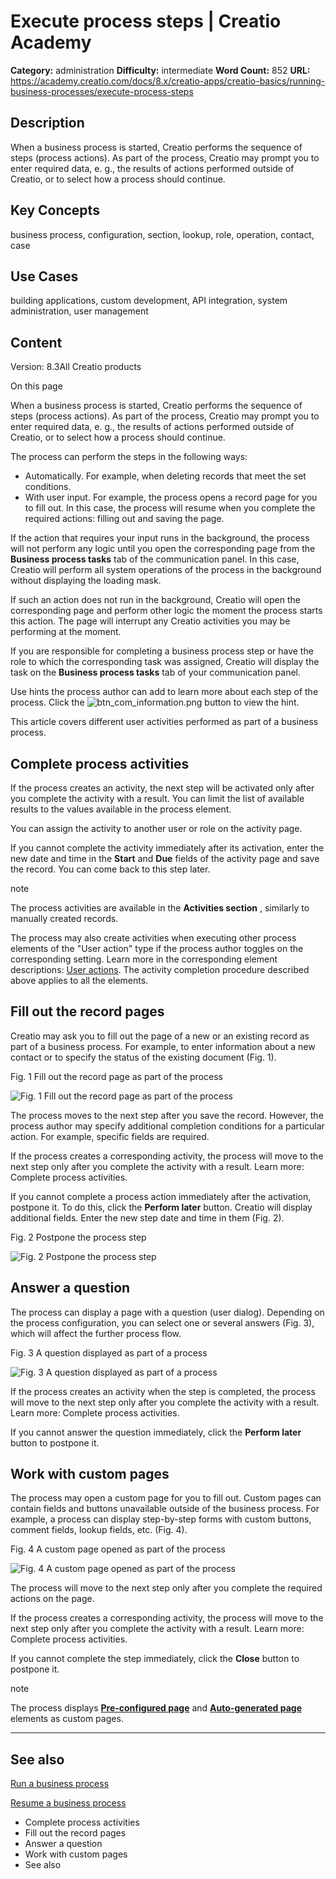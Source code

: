 # Execute process steps | Creatio Academy

**Category:** administration **Difficulty:** intermediate **Word Count:** 852
**URL:**
https://academy.creatio.com/docs/8.x/creatio-apps/creatio-basics/running-business-processes/execute-process-steps

## Description

When a business process is started, Creatio performs the sequence of steps
(process actions). As part of the process, Creatio may prompt you to enter
required data, e. g., the results of actions performed outside of Creatio, or to
select how a process should continue.

## Key Concepts

business process, configuration, section, lookup, role, operation, contact, case

## Use Cases

building applications, custom development, API integration, system
administration, user management

## Content

Version: 8.3All Creatio products

On this page

When a business process is started, Creatio performs the sequence of steps
(process actions). As part of the process, Creatio may prompt you to enter
required data, e. g., the results of actions performed outside of Creatio, or to
select how a process should continue.

The process can perform the steps in the following ways:

- Automatically. For example, when deleting records that meet the set
  conditions.
- With user input. For example, the process opens a record page for you to fill
  out. In this case, the process will resume when you complete the required
  actions: filling out and saving the page.

If the action that requires your input runs in the background, the process will
not perform any logic until you open the corresponding page from the **Business
process tasks** tab of the communication panel. In this case, Creatio will
perform all system operations of the process in the background without
displaying the loading mask.

If such an action does not run in the background, Creatio will open the
corresponding page and perform other logic the moment the process starts this
action. The page will interrupt any Creatio activities you may be performing at
the moment.

If you are responsible for completing a business process step or have the role
to which the corresponding task was assigned, Creatio will display the task on
the **Business process tasks** tab of your communication panel.

Use hints the process author can add to learn more about each step of the
process. Click the
![btn_com_information.png](https://academy.creatio.com/guides/sites/default/files/documentation/user/ru/bpms/BPMonlineHelp/chapter_process_execution/btn_com_information.png)
button to view the hint.

This article covers different user activities performed as part of a business
process.

## Complete process activities​

If the process creates an activity, the next step will be activated only after
you complete the activity with a result. You can limit the list of available
results to the values available in the process element.

You can assign the activity to another user or role on the activity page.

If you cannot complete the activity immediately after its activation, enter the
new date and time in the **Start** and **Due** fields of the activity page and
save the record. You can come back to this step later.

note

The process activities are available in the **Activities section** , similarly
to manually created records.

The process may also create activities when executing other process elements of
the "User action" type if the process author toggles on the corresponding
setting. Learn more in the corresponding element descriptions:
[User actions](https://academy.creatio.com/docs/user/bpm_tools/process_elements_reference/user_actions).
The activity completion procedure described above applies to all the elements.

## Fill out the record pages​

Creatio may ask you to fill out the page of a new or an existing record as part
of a business process. For example, to enter information about a new contact or
to specify the status of the existing document (Fig. 1).

Fig. 1 Fill out the record page as part of the process

![Fig. 1 Fill out the record page as part of the process](https://academy.creatio.com/guides/sites/en/files/documentation/user/en/bpms/BPMonlineHelp/chapter_process_execution/scr_chapter_processes_execution_page_save.png)

The process moves to the next step after you save the record. However, the
process author may specify additional completion conditions for a particular
action. For example, specific fields are required.

If the process creates a corresponding activity, the process will move to the
next step only after you complete the activity with a result. Learn more:
Complete process activities.

If you cannot complete a process action immediately after the activation,
postpone it. To do this, click the **Perform later** button. Creatio will
display additional fields. Enter the new step date and time in them (Fig. 2).

Fig. 2 Postpone the process step

![Fig. 2 Postpone the process step](https://academy.creatio.com/guides/sites/en/files/documentation/user/en/bpms/BPMonlineHelp/chapter_process_execution/scr_chapter_processes_execution_page_postpone.png)

## Answer a question​

The process can display a page with a question (user dialog). Depending on the
process configuration, you can select one or several answers (Fig. 3), which
will affect the further process flow.

Fig. 3 A question displayed as part of a process

![Fig. 3 A question displayed as part of a process](https://academy.creatio.com/guides/sites/en/files/documentation/user/en/bpms/BPMonlineHelp/chapter_process_execution/scr_chapter_processes_execution_question.png)

If the process creates an activity when the step is completed, the process will
move to the next step only after you complete the activity with a result. Learn
more: Complete process activities.

If you cannot answer the question immediately, click the **Perform later**
button to postpone it.

## Work with custom pages​

The process may open a custom page for you to fill out. Custom pages can contain
fields and buttons unavailable outside of the business process. For example, a
process can display step-by-step forms with custom buttons, comment fields,
lookup fields, etc. (Fig. 4).

Fig. 4 A custom page opened as part of the process

![Fig. 4 A custom page opened as part of the process](https://academy.creatio.com/guides/sites/en/files/documentation/user/en/bpms/BPMonlineHelp/chapter_process_execution/scr_chapter_processes_execution_page_custom.png)

The process will move to the next step only after you complete the required
actions on the page.

If the process creates a corresponding activity, the process will move to the
next step only after you complete the activity with a result. Learn more:
Complete process activities.

If you cannot complete the step immediately, click the **Close** button to
postpone it.

note

The process displays
[**Pre-configured page**](https://academy.creatio.com/documents?id=7008) and
[**Auto-generated page**](https://academy.creatio.com/documents?id=7007)
elements as custom pages.

---

## See also​

[Run a business process](https://academy.creatio.com/documents?id=7097)

[Resume a business process](https://academy.creatio.com/documents?id=7105)

- Complete process activities
- Fill out the record pages
- Answer a question
- Work with custom pages
- See also
